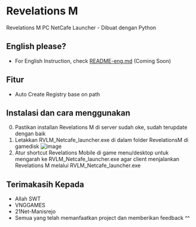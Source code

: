 # Revelations M
Revelations M PC NetCafe Launcher - Dibuat dengan Python

## English please?

- For English Instruction, check [README-eng.md](#) (Coming Soon)

## Fitur

- Auto Create Registry base on path

## Instalasi dan cara menggunakan

0. Pastikan installan Revelations M di server sudah oke, sudah terupdate dengan baik
1. Letakkan RVLM_Netcafe_launcher.exe di dalam folder RevelationsM di gamedisk
![image](https://user-images.githubusercontent.com/60032856/223491351-54951821-c2ea-46d9-8048-7b895f2d418a.png)
2. Atur shortcut Revelations Mobile di game menu/desktop untuk mengarah ke RVLM_Netcafe_launcher.exe agar client menjalankan Revelations M melalui RVLM_Netcafe_launcher.exe

## Terimakasih Kepada

- Allah SWT
- VNGGAMES
- 21Net-Manisrejo
- Semua yang telah memanfaatkan project dan memberikan feedback ^^

